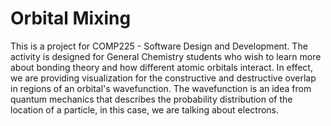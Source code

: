 # Orbital Mixing

This is a project for COMP225 - Software Design and Development. The activity is designed for General Chemistry students who wish to learn more about bonding theory and how different atomic orbitals interact. In effect, we are providing visualization for the constructive and destructive overlap in regions of an orbital's wavefunction. The wavefunction is an idea from quantum mechanics that describes the probability distribution of the location of a particle, in this case, we are talking about electrons.
